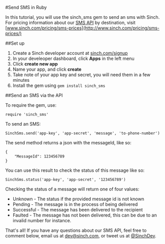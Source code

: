 #Send SMS in Ruby

In this tutorial, you will use the sinch_sms gem to send an sms with Sinch. For pricing information about our [SMS API](https://www.sinch.com/sms-api/) by destination, visit [www.sinch.com/pricing/sms-prices](http://www.sinch.com/pricing/sms-prices/)

##Set up

1. Create a Sinch developer account at [sinch.com/signup](http://www.sinch.com/dashboard/#/signup)
2. In your develeoper dashboard, click **Apps** in the left menu
3. Click **create new app**
4. Name your app, and click **create**
5. Take note of your app key and secret, you will need them in a few minutes
6. Install the gem using `gem install sinch_sms`

##Send an SMS via the API

To require the gem, use:

    require 'sinch_sms'
    
To send an SMS:

    SinchSms.send('app-key', 'app-secret', 'message', 'to-phone-number')
    
The send method returns a json with the messageId, like so:

    {
        "MessageId": 123456789
    }
    
You can use this result to check the status of this message like so:

    SinchSms.status('app-key', 'app-secret', '123456789')
    
Checking the status of a message will return one of four values:

- Unknown - The status if the provided message id is not known
- Pending - The message is in the process of being delivered
- Successful - The message has been delivered to the recipient
- Faulted - The message has not been delivered, this can be due to an invalid number for instance.
	
That's all! If you have any questions about our SMS API, feel free to comment below, email us at [dev@sinch.com](mailto:dev@sinch.com), or tweet us at [@SinchDev](http://www.twitter.com/sinchdev).

